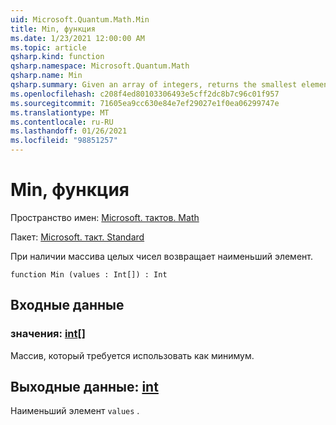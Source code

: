```yaml
---
uid: Microsoft.Quantum.Math.Min
title: Min, функция
ms.date: 1/23/2021 12:00:00 AM
ms.topic: article
qsharp.kind: function
qsharp.namespace: Microsoft.Quantum.Math
qsharp.name: Min
qsharp.summary: Given an array of integers, returns the smallest element.
ms.openlocfilehash: c208f4ed80103306493e5cff2dc8b7c96c01f957
ms.sourcegitcommit: 71605ea9cc630e84e7ef29027e1f0ea06299747e
ms.translationtype: MT
ms.contentlocale: ru-RU
ms.lasthandoff: 01/26/2021
ms.locfileid: "98851257"
---
```

# <a name="min-function"></a>Min, функция

Пространство имен: [Microsoft. тактов. Math](xref:Microsoft.Quantum.Math)

Пакет: [Microsoft. такт. Standard](https://nuget.org/packages/Microsoft.Quantum.Standard)


При наличии массива целых чисел возвращает наименьший элемент.

```qsharp
function Min (values : Int[]) : Int
```


## <a name="input"></a>Входные данные

### <a name="values--int"></a>значения: [int](xref:microsoft.quantum.lang-ref.int)[]

Массив, который требуется использовать как минимум.



## <a name="output--int"></a>Выходные данные: [int](xref:microsoft.quantum.lang-ref.int)

Наименьший элемент `values` .
